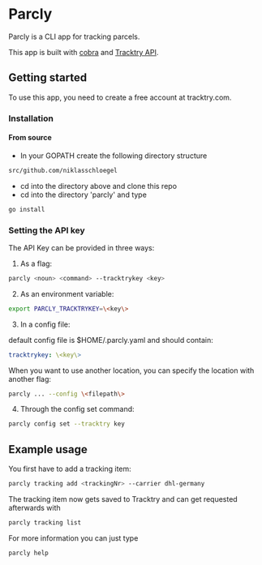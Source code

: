 # Parcly

Parcly is a CLI app for tracking parcels.

This app is built with [cobra](https://github.com/spf13/cobra) and [Tracktry API](https://www.tracktry.com/).

## Getting started

To use this app, you need to create a free account at tracktry.com.

### Installation

#### From source

* In your GOPATH create the following directory structure

```bash
src/github.com/niklasschloegel
```

* cd into the directory above and clone this repo
* cd into the directory 'parcly' and type

```bash
go install
```

### Setting the API key

The API Key can be provided in three ways:

1. As a flag:

```bash
parcly <noun> <command> --tracktrykey <key>
```

2. As an environment variable:

```bash
export PARCLY_TRACKTRYKEY=\<key\>
```

3. In a config file:

default config file is $HOME/.parcly.yaml and should contain:

```yaml
tracktrykey: \<key\>
```

When you want to use another location, you can
specify the location with another flag:

```bash
parcly ... --config \<filepath\>
```

4. Through the config set command:

```bash
parcly config set --tracktry key
```

## Example usage

You first have to add a tracking item:

```bash
parcly tracking add <trackingNr> --carrier dhl-germany
```

The tracking item now gets saved to Tracktry and can get requested afterwards with

```bash
parcly tracking list
```

For more information you can just type

```bash
parcly help
```
